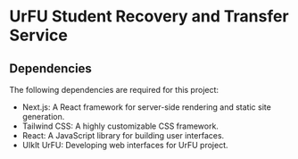 # UrFU Student Recovery and Transfer Service

## Dependencies

The following dependencies are required for this project:

- Next.js: A React framework for server-side rendering and static site generation.
- Tailwind CSS: A highly customizable CSS framework.
- React: A JavaScript library for building user interfaces.
- UIkIt UrFU: Developing web interfaces for UrFU project.
